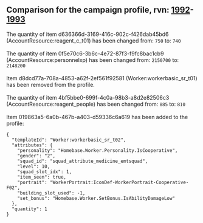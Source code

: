 ## Comparison for the campaign profile, rvn: [1992](https://github.com/PRO100KatYT/FortniteProfileRevisions/tree/main/profiles/campaign/1992%20campaign.json)-[1993](https://github.com/PRO100KatYT/FortniteProfileRevisions/tree/main/profiles/campaign/1993%20campaign.json)

The quantity of item d636366d-3169-416c-902c-f426dab45bd6 (AccountResource:reagent_c_t01) has been changed from: `750` to: `740`
<br><br>
The quantity of item 0f5e70c6-3b6c-4e72-87f3-f9fc8bac1cb9 (AccountResource:personnelxp) has been changed from: `2150700` to: `2148200`
<br><br>
Item d8dcd77a-708a-4853-a62f-2ef561f92581 (Worker:workerbasic_sr_t01) has been removed from the profile.
<br><br>
The quantity of item 4bf5bbe0-699f-4c0a-98b3-a8d2e82506c3 (AccountResource:reagent_people) has been changed from: `885` to: `810`
<br><br>
Item 019863a5-6a0b-467b-a403-d59336c6a619 has been added to the profile:

```
{
  "templateId": "Worker:workerbasic_sr_t02",
  "attributes": {
    "personality": "Homebase.Worker.Personality.IsCooperative",
    "gender": "2",
    "squad_id": "squad_attribute_medicine_emtsquad",
    "level": 10,
    "squad_slot_idx": 1,
    "item_seen": true,
    "portrait": "WorkerPortrait:IconDef-WorkerPortrait-Cooperative-F02",
    "building_slot_used": -1,
    "set_bonus": "Homebase.Worker.SetBonus.IsAbilityDamageLow"
  },
  "quantity": 1
}
```

<br><br>
